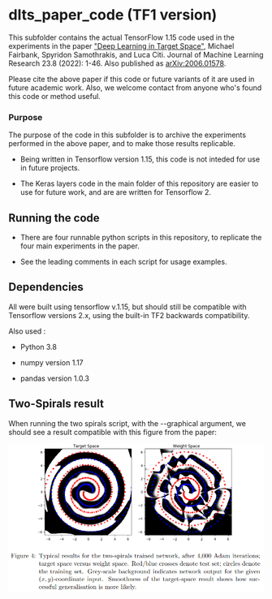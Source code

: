 # dlts_paper_code (TF1 version)

This subfolder contains the actual TensorFlow 1.15 code used in the experiments in the paper ["Deep Learning in Target Space"](https://jmlr.org/papers/v23/20-040.html), Michael Fairbank, Spyridon Samothrakis, and Luca Citi. Journal of Machine Learning Research 23.8 (2022): 1-46.   Also published as [arXiv:2006.01578](https://arxiv.org/abs/2006.01578).

Please cite the above paper if this code or future variants of it are used in future academic work.  Also, we welcome contact from anyone who's found this code or method useful.

### Purpose

The purpose of the code in this subfolder is to archive the experiments performed in the above paper, and to make those results replicable.  

- Being written in Tensorflow version 1.15, this code is not inteded for use in future projects.  

- The Keras layers code in the main folder of this repository are easier to use for future work, and are are written for Tensorflow 2.

## Running the code

- There are four runnable python scripts in this repository, to replicate the four main experiments in the paper.

- See the leading comments in each script for usage examples.

## Dependencies

All were built using tensorflow v.1.15, but should still be compatible with Tensorflow versions 2.x, using the built-in TF2 backwards compatibility.

Also used :

- Python 3.8

- numpy version 1.17 

- pandas version 1.0.3 

## Two-Spirals result

When running the two spirals script, with the --graphical argument, we should see a result compatible with this figure from the paper:

![Two-Spirals image](../spirals_image.png)
